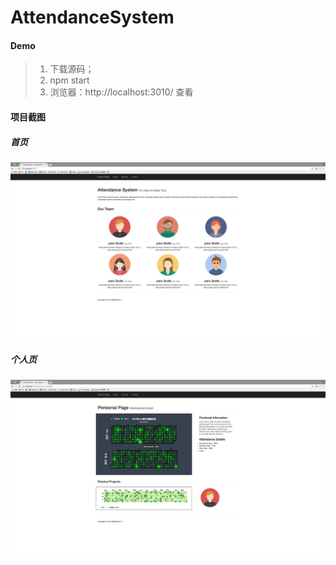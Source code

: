 # AttendanceSystem

#### Demo
> 1. 下载源码；
> 2. npm start
> 3. 浏览器：http://localhost:3010/ 查看

#### 项目截图

##### 首页

<img src="https://github.com/shuyuFranky/AttendanceSystem/blob/master/public/images/img1.png"></img>

##### 个人页

<img src="https://github.com/shuyuFranky/AttendanceSystem/blob/master/public/images/img2.png"></img>
